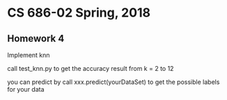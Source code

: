 # CS 686-02 Spring, 2018

## Homework 4

Implement knn

call test_knn.py to get the accuracy result from k = 2 to 12

you can predict by call xxx.predict(yourDataSet) to get the possible labels for your data
